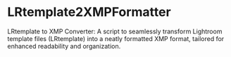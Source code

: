 # LRtemplate2XMPFormatter
LRtemplate to XMP Converter: A script to seamlessly transform Lightroom template files (LRtemplate) into a neatly formatted XMP format, tailored for enhanced readability and organization.
